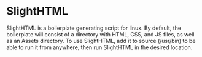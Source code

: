 # SlightHTML
SlightHTML is a boilerplate generating script for linux. By default, the boilerplate will consist of a directory with HTML, CSS, and JS files, as well as an Assets directory.
To use SlightHTML, add it to source (/usr/bin) to be able to run it from anywhere, then run SlightHTML in the desired location. 
